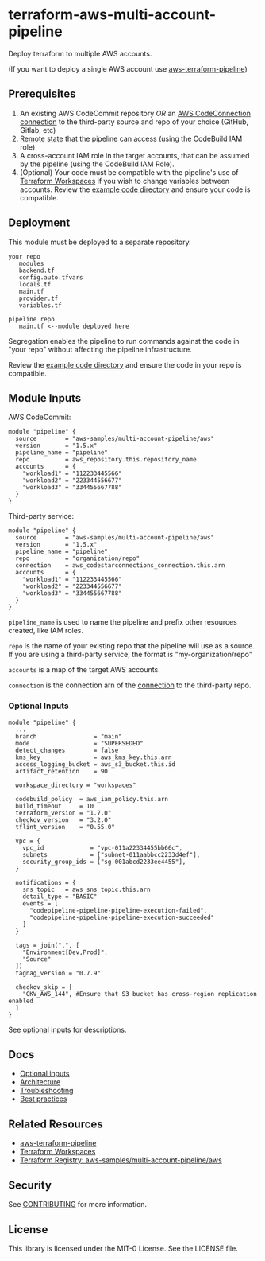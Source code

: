 # terraform-aws-multi-account-pipeline

Deploy terraform to multiple AWS accounts.

(If you want to deploy a single AWS account use [aws-terraform-pipeline](https://github.com/aws-samples/aws-terraform-pipeline))

## Prerequisites
1. An existing AWS CodeCommit repository *OR* an [AWS CodeConnection connection](https://docs.aws.amazon.com/dtconsole/latest/userguide/welcome-connections.html) to the third-party source and repo of your choice (GitHub, Gitlab, etc)
2. [Remote state](https://developer.hashicorp.com/terraform/language/state/remote) that the pipeline can access (using the CodeBuild IAM role)
3. A cross-account IAM role in the target accounts, that can be assumed by the pipeline (using the CodeBuild IAM Role).  
4. (Optional) Your code must be compatible with the pipeline's use of [Terraform Workspaces](https://developer.hashicorp.com/terraform/language/state/workspaces) if you wish to change variables between accounts. Review the [example code directory](./example-code) and ensure your code is compatible. 
 
## Deployment

This module must be deployed to a separate repository. 

```
your repo
   modules
   backend.tf 
   config.auto.tfvars
   locals.tf 
   main.tf
   provider.tf
   variables.tf

pipeline repo 
   main.tf <--module deployed here
```

Segregation enables the pipeline to run commands against the code in "your repo" without affecting the pipeline infrastructure. 

Review the [example code directory](./example-code) and ensure the code in your repo is compatible. 

## Module Inputs
AWS CodeCommit: 
```hcl
module "pipeline" {
  source        = "aws-samples/multi-account-pipeline/aws"
  version       = "1.5.x"
  pipeline_name = "pipeline"
  repo          = aws_repository.this.repository_name
  accounts      = {
    "workload1" = "112233445566"
    "workload2" = "223344556677"
    "workload3" = "334455667788"
  }
}
```
Third-party service:
```hcl
module "pipeline" {
  source        = "aws-samples/multi-account-pipeline/aws"
  version       = "1.5.x"
  pipeline_name = "pipeline"
  repo          = "organization/repo"
  connection    = aws_codestarconnections_connection.this.arn
  accounts      = {
    "workload1" = "112233445566"
    "workload2" = "223344556677"
    "workload3" = "334455667788"
  }
}
```

`pipeline_name` is used to name the pipeline and prefix other resources created, like IAM roles. 

`repo` is the name of your existing repo that the pipeline will use as a source. If you are using a third-party service, the format is "my-organization/repo"  

`accounts` is a map of the target AWS accounts. 

`connection` is the connection arn of the [connection](https://docs.aws.amazon.com/dtconsole/latest/userguide/welcome-connections.html) to the third-party repo. 

### Optional Inputs

```hcl
module "pipeline" {
  ...
  branch                = "main"
  mode                  = "SUPERSEDED"
  detect_changes        = false
  kms_key               = aws_kms_key.this.arn
  access_logging_bucket = aws_s3_bucket.this.id
  artifact_retention    = 90

  workspace_directory = "workspaces"

  codebuild_policy  = aws_iam_policy.this.arn
  build_timeout     = 10
  terraform_version = "1.7.0"
  checkov_version   = "3.2.0"
  tflint_version    = "0.55.0"

  vpc = {
    vpc_id             = "vpc-011a22334455bb66c",
    subnets            = ["subnet-011aabbcc2233d4ef"],
    security_group_ids = ["sg-001abcd2233ee4455"],
  }

  notifications = {
    sns_topic   = aws_sns_topic.this.arn
    detail_type = "BASIC"
    events = [
      "codepipeline-pipeline-pipeline-execution-failed",
      "codepipeline-pipeline-pipeline-execution-succeeded"
    ]
  }

  tags = join(",", [
    "Environment[Dev,Prod]",
    "Source"
  ])
  tagnag_version = "0.7.9"

  checkov_skip = [
    "CKV_AWS_144", #Ensure that S3 bucket has cross-region replication enabled
  ]
}
```

See [optional inputs](./docs/optional_inputs.md) for descriptions.

##  Docs

- [Optional inputs](./docs/optional_inputs.md)
- [Architecture](./docs/architecture.md)
- [Troubleshooting](./docs/troubleshooting.md)
- [Best practices](./docs/best_practices.md) 

## Related Resources

- [aws-terraform-pipeline](https://github.com/aws-samples/aws-terraform-pipeline)
- [Terraform Workspaces](https://developer.hashicorp.com/terraform/language/state/workspaces)
- [Terraform Registry: aws-samples/multi-account-pipeline/aws](https://registry.terraform.io/modules/aws-samples/multi-account-pipeline/aws/latest)

## Security

See [CONTRIBUTING](CONTRIBUTING.md#security-issue-notifications) for more information.

## License

This library is licensed under the MIT-0 License. See the LICENSE file.

